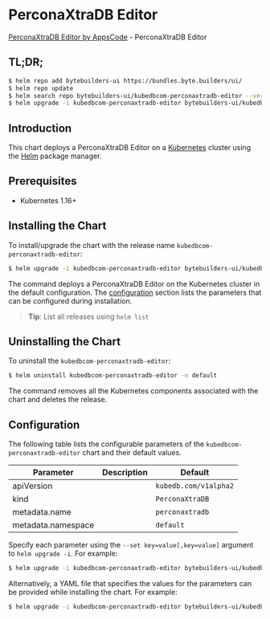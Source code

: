 # PerconaXtraDB Editor

[PerconaXtraDB Editor by AppsCode](https://byte.builders) - PerconaXtraDB Editor

## TL;DR;

```bash
$ helm repo add bytebuilders-ui https://bundles.byte.builders/ui/
$ helm repo update
$ helm search repo bytebuilders-ui/kubedbcom-perconaxtradb-editor --version=v0.4.11
$ helm upgrade -i kubedbcom-perconaxtradb-editor bytebuilders-ui/kubedbcom-perconaxtradb-editor -n default --create-namespace --version=v0.4.11
```

## Introduction

This chart deploys a PerconaXtraDB Editor on a [Kubernetes](http://kubernetes.io) cluster using the [Helm](https://helm.sh) package manager.

## Prerequisites

- Kubernetes 1.16+

## Installing the Chart

To install/upgrade the chart with the release name `kubedbcom-perconaxtradb-editor`:

```bash
$ helm upgrade -i kubedbcom-perconaxtradb-editor bytebuilders-ui/kubedbcom-perconaxtradb-editor -n default --create-namespace --version=v0.4.11
```

The command deploys a PerconaXtraDB Editor on the Kubernetes cluster in the default configuration. The [configuration](#configuration) section lists the parameters that can be configured during installation.

> **Tip**: List all releases using `helm list`

## Uninstalling the Chart

To uninstall the `kubedbcom-perconaxtradb-editor`:

```bash
$ helm uninstall kubedbcom-perconaxtradb-editor -n default
```

The command removes all the Kubernetes components associated with the chart and deletes the release.

## Configuration

The following table lists the configurable parameters of the `kubedbcom-perconaxtradb-editor` chart and their default values.

|     Parameter      | Description |             Default              |
|--------------------|-------------|----------------------------------|
| apiVersion         |             | <code>kubedb.com/v1alpha2</code> |
| kind               |             | <code>PerconaXtraDB</code>       |
| metadata.name      |             | <code>perconaxtradb</code>       |
| metadata.namespace |             | <code>default</code>             |


Specify each parameter using the `--set key=value[,key=value]` argument to `helm upgrade -i`. For example:

```bash
$ helm upgrade -i kubedbcom-perconaxtradb-editor bytebuilders-ui/kubedbcom-perconaxtradb-editor -n default --create-namespace --version=v0.4.11 --set apiVersion=kubedb.com/v1alpha2
```

Alternatively, a YAML file that specifies the values for the parameters can be provided while
installing the chart. For example:

```bash
$ helm upgrade -i kubedbcom-perconaxtradb-editor bytebuilders-ui/kubedbcom-perconaxtradb-editor -n default --create-namespace --version=v0.4.11 --values values.yaml
```
